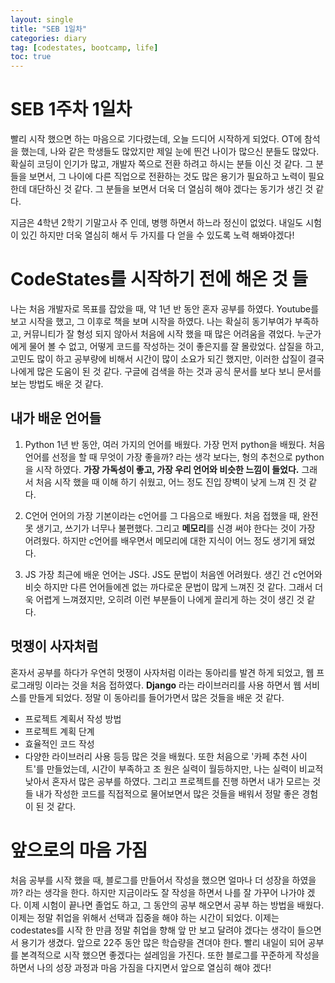 ```yaml
---
layout: single
title: "SEB 1일차"
categories: diary
tag: [codestates, bootcamp, life]
toc: true
---
```


# SEB 1주차 1일차

빨리 시작 했으면 하는 마음으로 기다렸는데, 오늘 드디어 시작하게 되었다.
OT에 참석을 했는데, 나와 같은 학생들도 많았지만 제일 눈에 띈건 나이가 많으신 분들도 많았다.
확실히 코딩이 인기가 많고, 개발자 쪽으로 전환 하려고 하시는 분들 이신 것 같다.
그 분들을 보면서, 그 나이에 다른 직업으로 전환하는 것도 많은 용기가 필요하고 노력이 필요한데 대단하신 것 같다. 그 분들을 보면서 더욱 더 열심히 해야 겠다는 동기가 생긴 것 같다.

지금은 4학년 2학기 기말고사 주 인데, 병행 하면서 하느라 정신이 없었다. 내일도 시험이 있긴 하지만 더욱 열심히 해서 두 가지를 다 얻을 수 있도록 노력 해봐야겠다!

# CodeStates를 시작하기 전에 해온 것 들

나는 처음 개발자로 목표를 잡았을 때, 약 1년 반 동안 혼자 공부를 하였다. Youtube를 보고 시작을 했고, 그 이후로 책을 보며 시작을 하였다. 나는 확실히 동기부여가 부족하고, 커뮤니티가 잘 형성 되지 않아서 처음에 시작 했을 때 많은 어려움을 겪었다. 누군가에게 물어 볼 수 없고, 어떻게 코드를 작성하는 것이 좋은지를 잘 몰랐었다. 삽질을 하고, 고민도 많이 하고 공부량에 비해서 시간이 많이 소요가 되긴 했지만, 이러한 삽질이 결국 나에게 많은 도움이 된 것 같다. 구글에 검색을 하는 것과 공식 문서를 보다 보니 문서를 보는 방법도 배운 것 같다.

## 내가 배운 언어들

1. Python
   1년 반 동안, 여러 가지의 언어를 배웠다. 가장 먼저 python을 배웠다. 처음 언어를 선정을 할 때 무엇이 가장 좋을까? 라는 생각 보다는, 형의 추천으로 python을 시작 하였다. **가장 가독성이 좋고, 가장 우리 언어와 비슷한 느낌이 들었다.** 그래서 처음 시작 했을 때 이해 하기 쉬웠고, 어느 정도 진입 장벽이 낮게 느껴 진 것 같다.

2. C언어
   언어의 가장 기본이라는 c언어를 그 다음으로 배웠다. 처음 접했을 때, 완전 못 생기고, 쓰기가 너무나 불편했다. 그리고 **메모리**를 신경 써야 한다는 것이 가장 어려웠다. 하지만 c언어를 배우면서 메모리에 대한 지식이 어느 정도 생기게 돼었다.

3. JS
   가장 최근에 배운 언어는 JS다. JS도 문법이 처음엔 어려웠다. 생긴 건 c언어와 비슷 하지만 다른 언어들에겐 없는 까다로운 문법이 많게 느껴진 것 같다. 그래서 더욱 어렵게 느껴졌지만, 오히려 이런 부분들이 나에게 끌리게 하는 것이 생긴 것 같다.

## 멋쟁이 사자처럼

혼자서 공부를 하다가 우연히 멋쟁이 사자처럼 이라는 동아리를 발견 하게 되었고, 웹 프로그래밍 이라는 것을 처음 접하였다. **Django** 라는 라이브러리를 사용 하면서 웹 서비스를 만들게 되었다. 정말 이 동아리를 들어가면서 많은 것들을 배운 것 같다.

- 프로젝트 계획서 작성 방법
- 프로젝트 계획 단계
- 효율적인 코드 작성
- 다양한 라이브러리 사용
  등등 많은 것을 배웠다. 또한 처음으로 '카페 추천 사이트'를 만들었는데, 시간이 부족하고 조 원은 실력이 월등하지만, 나는 실력이 비교적 낮아서 혼자서 많은 공부를 하였다. 그리고 프로젝트를 진행 하면서 내가 모르는 것들 내가 작성한 코드를 직접적으로 물어보면서 많은 것들을 배워서 정말 좋은 경험이 된 것 같다.

# 앞으로의 마음 가짐

처음 공부를 시작 했을 때, 블로그를 만들어서 작성을 했으면 얼마나 더 성장을 하였을까? 라는 생각을 한다. 하지만 지금이라도 잘 작성을 하면서 나를 잘 가꾸어 나가야 겠다. 이제 시험이 끝나면 졸업도 하고, 그 동안의 공부 해오면서 공부 하는 방법을 배웠다. 이제는 정말 취업을 위해서 선택과 집중을 해야 하는 시간이 되었다. 이제는 codestates를 시작 한 만큼 정말 취업을 향해 앞 만 보고 달려야 겠다는 생각이 들으면서 용기가 생겼다. 앞으로 22주 동안 많은 학습량을 견뎌야 한다. 빨리 내일이 되어 공부를 본격적으로 시작 했으면 좋겠다는 설레임을 가진다. 또한 블로그를 꾸준하게 작성을 하면서 나의 성장 과정과 마음 가짐을 다지면서 앞으로 열심히 해야 겠다!
